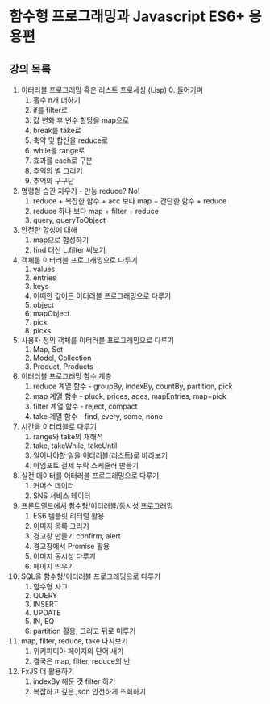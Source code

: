 # 함수형 프로그래밍과 Javascript ES6+ 응용편

## 강의 목록

1. 이터러블 프로그래밍 혹은 리스트 프로세싱 (Lisp)
    0. 들어가며
    1. 홀수 n개 더하기
    2. if를 filter로
    3. 값 변화 후 변수 할당을 map으로
    4. break를 take로
    5. 축약 및 합산을 reduce로
    6. while을 range로
    7. 효과를 each로 구분
    8. 추억의 별 그리기
    9. 추억의 구구단
2. 명령형 습관 지우기 - 만능 reduce? No!
    1. reduce + 복잡한 함수 + acc 보다 map + 간단한 함수 + reduce
    2. reduce 하나 보다 map + filter + reduce
    3. query, queryToObject
3. 안전한 합성에 대해
    1. map으로 합성하기
    2. find 대신 L.filter 써보기
4. 객체를 이터러블 프로그래밍으로 다루기
    1. values
    2. entries
    3. keys
    4. 어떠한 값이든 이터러블 프로그래밍으로 다루기
    5. object
    6. mapObject
    7. pick
    8. picks
5. 사용자 정의 객체를 이터러블 프로그래밍으로 다루기
    1. Map, Set
    2. Model, Collection
    3. Product, Products
6. 이터러블 프로그래밍 함수 계층
    1. reduce 계열 함수 - groupBy, indexBy, countBy, partition, pick
    1. map 계열 함수 - pluck, prices, ages, mapEntries, map+pick
    2. filter 계열 함수 - reject, compact
    4. take 계열 함수 - find, every, some, none
7. 시간을 이터러블로 다루기
    1. range와 take의 재해석
    2. take, takeWhile, takeUntil
    3. 일어나야할 일을 이터러블(리스트)로 바라보기
    4. 아임포트 결제 누락 스케쥴러 만들기
8. 실전 데이터를 이터러블 프로그래밍으로 다루기
    1. 커머스 데이터
    2. SNS 서비스 데이터
9. 프론트엔드에서 함수형/이터러블/동시성 프로그래밍
    1. ES6 템플릿 리터럴 활용
    2. 이미지 목록 그리기
    3. 경고창 만들기 confirm, alert
    4. 경고창에서 Promise 활용
    5. 이미지 동시성 다루기
    6. 페이지 띄우기
10. SQL을 함수형/이터러블 프로그래밍으로 다루기
    1. 함수형 사고
    2. QUERY
    3. INSERT
    4. UPDATE
    5. IN, EQ
    6. partition 활용, 그리고 뒤로 미루기
11. map, filter, reduce, take 다시보기
    1. 위키피디아 페이지의 단어 새기
    2. 결국은 map, filter, reduce의 반
12. FxJS 더 활용하기
    1. indexBy 해둔 것 filter 하기
    2. 복잡하고 깊은 json 안전하게 조회하기